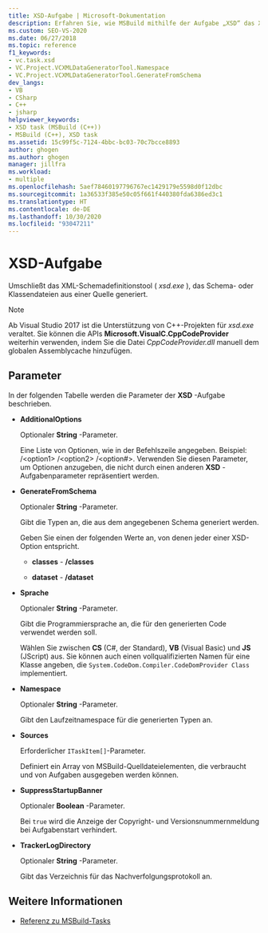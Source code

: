 ```yaml
---
title: XSD-Aufgabe | Microsoft-Dokumentation
description: Erfahren Sie, wie MSBuild mithilfe der Aufgabe „XSD“ das XML-Schemadefinitionstool (xsd.exe) umschließt, das Schema- oder Klassendateien aus einer Quelle generiert.
ms.custom: SEO-VS-2020
ms.date: 06/27/2018
ms.topic: reference
f1_keywords:
- vc.task.xsd
- VC.Project.VCXMLDataGeneratorTool.Namespace
- VC.Project.VCXMLDataGeneratorTool.GenerateFromSchema
dev_langs:
- VB
- CSharp
- C++
- jsharp
helpviewer_keywords:
- XSD task (MSBuild (C++))
- MSBuild (C++), XSD task
ms.assetid: 15c99f5c-7124-4bbc-bc03-70c7bcce8893
author: ghogen
ms.author: ghogen
manager: jillfra
ms.workload:
- multiple
ms.openlocfilehash: 5aef78460197796767ec1429179e5598d0f12dbc
ms.sourcegitcommit: 1a36533f385e50c05f661f440380fda6386ed3c1
ms.translationtype: HT
ms.contentlocale: de-DE
ms.lasthandoff: 10/30/2020
ms.locfileid: "93047211"
---
```

# <a name="xsd-task"></a>XSD-Aufgabe

Umschließt das XML-Schemadefinitionstool ( *xsd.exe* ), das Schema- oder Klassendateien aus einer Quelle generiert.

> [!NOTE]
> Ab Visual Studio 2017 ist die Unterstützung von C++-Projekten für *xsd.exe* veraltet. Sie können die APIs **Microsoft.VisualC.CppCodeProvider** weiterhin verwenden, indem Sie die Datei *CppCodeProvider.dll* manuell dem globalen Assemblycache hinzufügen.

## <a name="parameters"></a>Parameter

 In der folgenden Tabelle werden die Parameter der **XSD** -Aufgabe beschrieben.

- **AdditionalOptions**

     Optionaler **String** -Parameter.

     Eine Liste von Optionen, wie in der Befehlszeile angegeben. Beispiel: /\<option1> /\<option2> /\<option#>. Verwenden Sie diesen Parameter, um Optionen anzugeben, die nicht durch einen anderen **XSD** -Aufgabenparameter repräsentiert werden.

- **GenerateFromSchema**

  Optionaler **String** -Parameter.

  Gibt die Typen an, die aus dem angegebenen Schema generiert werden.

  Geben Sie einen der folgenden Werte an, von denen jeder einer XSD-Option entspricht.

  - **classes** -  **/classes**

  - **dataset** -  **/dataset**

- **Sprache**

     Optionaler **String** -Parameter.

     Gibt die Programmiersprache an, die für den generierten Code verwendet werden soll.

     Wählen Sie zwischen **CS** (C#, der Standard), **VB** (Visual Basic) und **JS** (JScript) aus. Sie können auch einen vollqualifizierten Namen für eine Klasse angeben, die `System.CodeDom.Compiler.CodeDomProvider Class` implementiert.

- **Namespace**

     Optionaler **String** -Parameter.

     Gibt den Laufzeitnamespace für die generierten Typen an.

- **Sources**

     Erforderlicher `ITaskItem[]`-Parameter.

     Definiert ein Array von MSBuild-Quelldateielementen, die verbraucht und von Aufgaben ausgegeben werden können.

- **SuppressStartupBanner**

     Optionaler **Boolean** -Parameter.

     Bei `true` wird die Anzeige der Copyright- und Versionsnummernmeldung bei Aufgabenstart verhindert.

- **TrackerLogDirectory**

     Optionaler **String** -Parameter.

     Gibt das Verzeichnis für das Nachverfolgungsprotokoll an.

## <a name="see-also"></a>Weitere Informationen

- [Referenz zu MSBuild-Tasks](../msbuild/msbuild-task-reference.md)
